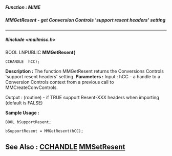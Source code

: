 ##### Function : MIME
##### MMGetResent - get Conversion Controls 'support resent headers' setting
---
##### #include <mailmisc.h>
BOOL LNPUBLIC **MMGetResent(**

	CCHANDLE  hCC);
**Description :**
The function  MMGetResent returns the Conversions Controls 'support resent 
headers' setting.
**Parameters :**
Input :
hCC  -  a handle to a Conversion Controls context from a previous call to MMCreateConvControls.

Output :
(routine)  -  if TRUE support Resent-XXX headers when importing (default is FALSE)


**Sample Usage :**
```
BOOL bSupportResent;

bSupportResent = MMGetResent(hCC);

```
**See Also :**
[CCHANDLE](D:/md_files/CCHANDLE.md)
[MMSetResent](D:/md_files/MMSetResent.md)
---
